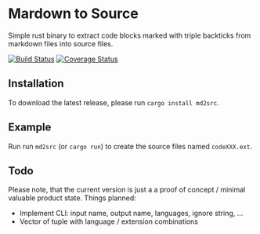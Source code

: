 # Mardown to Source

Simple rust binary to extract code blocks marked with triple backticks from markdown files into source files.

[![Build Status](https://github.com/alexanderwillner/md2src/workflows/Build-Test/badge.svg)](https://github.com/AlexanderWillner/md2src/actions) [![Coverage Status](https://coveralls.io/repos/github/AlexanderWillner/md2src/badge.svg?branch=master)](https://coveralls.io/github/AlexanderWillner/md2src?branch=master)

## Installation

To download the latest release, please run ```cargo install md2src```.

## Example

Run run ```md2src``` (or ```cargo run```) to create the source files named ```codeXXX.ext```.

## Todo

Please note, that the current version is just a a proof of concept / minimal valuable product state. Things planned:

- Implement CLI: input name, output name, languages, ignore string, ...
- Vector of tuple with language / extension combinations
